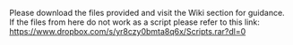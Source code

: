 Please download the files provided and visit the Wiki section for guidance.
If the files from here do not work as a script please refer to this link:
https://www.dropbox.com/s/yr8czy0bmta8q6x/Scripts.rar?dl=0
